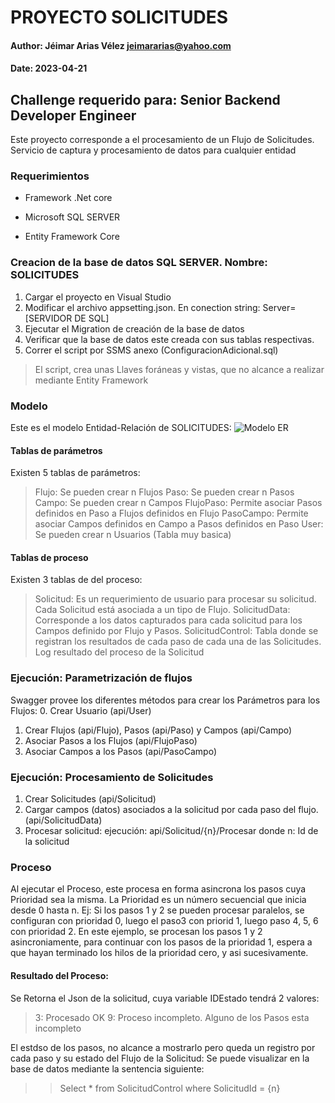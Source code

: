 # PROYECTO SOLICITUDES
#### Author: Jéimar Arias Vélez  jeimararias@yahoo.com
#### Date: 2023-04-21

## Challenge requerido para: Senior Backend Developer Engineer

Este proyecto corresponde a el procesamiento de un Flujo de Solicitudes. Servicio de captura y procesamiento de datos para cualquier entidad

### Requerimientos

* Framework .Net core

* Microsoft SQL SERVER

* Entity Framework Core

### Creacion de la base de datos SQL SERVER. Nombre: SOLICITUDES

1. Cargar el proyecto en Visual Studio
2. Modificar el archivo appsetting.json. En conection string: Server=[SERVIDOR DE SQL]
3. Ejecutar el Migration de creación de la base de datos
4. Verificar que la base de datos este creada con sus tablas respectivas.
5. Correr el script por SSMS anexo (ConfiguracionAdicional.sql)
> El script, crea unas Llaves foráneas y vistas, que no alcance a realizar mediante Entity Framework

### Modelo

Este es el modelo Entidad-Relación de SOLICITUDES:
![Modelo ER](https://drive.google.com/file/d/1Nd4S4YaFahLJcrTD1zpD93NLDgSaQV9j/view?usp=sharing)

#### Tablas de parámetros

Existen 5 tablas de parámetros:
> Flujo: Se pueden crear n Flujos
> Paso: Se pueden crear n Pasos
> Campo: Se pueden crear n Campos
> FlujoPaso: Permite asociar Pasos definidos en Paso a Flujos definidos en Flujo
> PasoCampo: Permite asociar Campos definidos en Campo a Pasos definidos en Paso 
> User: Se pueden crear n Usuarios (Tabla muy basica)

#### Tablas de proceso

Existen 3 tablas de del proceso:
> Solicitud: Es un requerimiento de usuario para procesar su solicitud. Cada Solicitud está asociada a un tipo de Flujo.
> SolicitudData: Corresponde a los datos capturados para cada solicitud para los Campos definido por Flujo y Pasos.
> SolicitudControl: Tabla donde se registran los resultados de cada paso de cada una de las Solicitudes. Log resultado del proceso de la Solicitud

### Ejecución: Parametrización de flujos
Swagger provee los diferentes métodos para crear los Parámetros para los Flujos:
0. Crear Usuario (api/User)
1. Crear Flujos (api/Flujo), Pasos (api/Paso) y Campos (api/Campo)
2. Asociar Pasos a los Flujos (api/FlujoPaso)
3. Asociar Campos a los Pasos (api/PasoCampo)

### Ejecución: Procesamiento de Solicitudes
1. Crear Solicitudes (api/Solicitud)
2. Cargar campos (datos) asociados a la solicitud por cada paso del flujo. (api/SolicitudData)
3. Procesar solicitud: ejecución: api/Solicitud/{n}/Procesar donde n: Id de la solicitud

### Proceso
Al ejecutar el Proceso, este procesa en forma asincrona los pasos cuya Prioridad sea la misma. 
La Prioridad es un número secuencial que inicia desde 0 hasta n.
Ej: Si los pasos 1 y 2 se pueden procesar paralelos, se configuran con prioridad 0, luego el paso3 con priorid 1, luego paso 4, 5, 6 con prioridad 2.
En este ejemplo, se procesan los pasos 1 y 2 asincroniamente, para continuar con los pasos de la prioridad 1, espera a que hayan terminado 
los hilos de la prioridad cero, y asi sucesivamente.

#### Resultado del Proceso:
Se Retorna el Json de la solicitud, cuya variable IDEstado tendrá 2 valores:
> 3: Procesado OK
> 9: Proceso incompleto. Alguno de los Pasos esta incompleto

El estdso de los pasos, no alcance a mostrarlo pero queda un registro por cada paso y su estado del Flujo de la Solicitud:
Se puede visualizar en la base de datos mediante la sentencia siguiente:

>> Select * from SolicitudControl where SolicitudId = {n}
